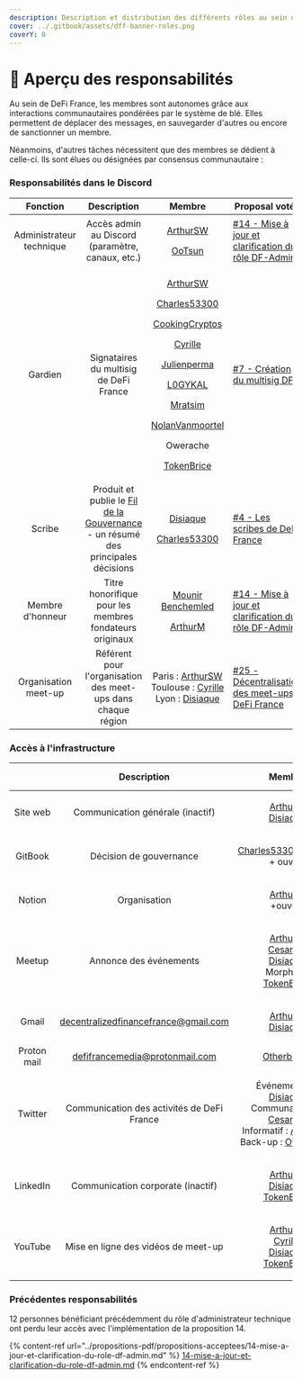 ```yaml
---
description: Description et distribution des différents rôles au sein de la communauté
cover: ../.gitbook/assets/dff-banner-roles.png
coverY: 0
---
```


# 🧭 Aperçu des responsabilités

Au sein de DeFi France, les membres sont autonomes grâce aux interactions communautaires pondérées par le système de blé. Elles permettent de déplacer des messages, en sauvegarder d'autres ou encore de sanctionner un membre.

Néanmoins, d'autres tâches nécessitent que des membres se dédient à celle-ci. Ils sont élues ou désignées par consensus communautaire :&#x20;

### Responsabilités dans le Discord

|         Fonction         |                                              Description                                             |                                                                                                                                                                                                                                                                                               Membre                                                                                                                                                                                                                                                                                               | Proposal votée                                                                                                                                                               |
| :----------------------: | :--------------------------------------------------------------------------------------------------: | :------------------------------------------------------------------------------------------------------------------------------------------------------------------------------------------------------------------------------------------------------------------------------------------------------------------------------------------------------------------------------------------------------------------------------------------------------------------------------------------------------------------------------------------------------------------------------------------------: | ---------------------------------------------------------------------------------------------------------------------------------------------------------------------------- |
| Administrateur technique |                           Accès admin au Discord (paramètre, canaux, etc.)                           |                                                                                                                                                                                                                                         <p><a href="https://twitter.com/Arthurws14">ArthurSW</a></p><p><a href="https://twitter.com/Oo_Tsun">OoTsun</a></p>                                                                                                                                                                                                                                        | [#14 - Mise à jour et clarification du rôle DF-Admin](https://docs.defi-france.org/dff/propositions/propositions-acceptees/14-mise-a-jour-et-clarification-du-role-df-admin) |
|          Gardien         |                                Signataires du multisig de DeFi France                                | <p><a href="https://twitter.com/Arthurws14">ArthurSW</a></p><p><a href="https://twitter.com/C53300">Charles53300</a></p><p><a href="https://twitter.com/CookingCryptos">CookingCryptos</a></p><p><a href="https://twitter.com/cyrille_briere">Cyrille</a></p><p><a href="https://twitter.com/julienperma">Julienperma</a></p><p><a href="https://twitter.com/L0GYKAL">L0GYKAL</a></p><p><a href="https://twitter.com/m_ratsim">Mratsim</a></p><p><a href="https://twiter.com/nolanVanmoortel">NolanVanmoortel</a></p><p>Owerache</p><p><a href="https://twitter.com/tokenBrice">TokenBrice</a></p> | [#7 - Création du multisig DFF](https://docs.defi-france.org/dff/propositions/propositions-acceptees/7-creation-du-multisig-dff)                                             |
|          Scribe          | Produit et publie le [Fil de la Gouvernance](broken-reference) - un résumé des principales décisions |                                                                                                                                                                                                                                     <p><a href="https://twitter.com/disiaque_eth/">Disiaque</a></p><p><a href="https://twitter.com/C53300">Charles53300</a></p>                                                                                                                                                                                                                                    | [#4 - Les scribes de DeFi France](https://docs.defi-france.org/dff/propositions/propositions-acceptees/4-les-scribes-de-defi-france)                                         |
|     Membre d'honneur     |                        Titre honorifique pour les membres fondateurs originaux                       |                                                                                                                                                                                                                                 <p><a href="https://twitter.com/mounibec">Mounir Benchemled</a></p><p><a href="https://twitter.com/ArthurMicoulet/">ArthurM</a></p>                                                                                                                                                                                                                                | [#14 - Mise à jour et clarification du rôle DF-Admin](https://docs.defi-france.org/dff/propositions/propositions-acceptees/14-mise-a-jour-et-clarification-du-role-df-admin) |
|   Organisation meet-up   |                     Référent pour l'organisation des meet-ups dans chaque région                     |                                                                                                                                                                                           <p>Paris : <a href="https://twitter.com/Arthurws14">ArthurSW</a><br>Toulouse : <a href="https://twitter.com/cyrille_briere">Cyrille</a><br>Lyon : <a href="https://twitter.com/disiaque_eth/">Disiaque</a></p>                                                                                                                                                                                           | [#25 - Décentralisation des meet-ups DeFi France](https://docs.defi-france.org/dff/propositions/propositions-acceptees/25-decentralisation-des-meet-ups-defi-france)         |

### Accès à l'infrastructure

|             |                 Description                |                                                                                                                                                Membre                                                                                                                                                |                                                                 Proposal votée                                                                 |
| :---------: | :----------------------------------------: | :--------------------------------------------------------------------------------------------------------------------------------------------------------------------------------------------------------------------------------------------------------------------------------------------------: | :--------------------------------------------------------------------------------------------------------------------------------------------: |
|   Site web  |      Communication générale (inactif)      |                                                                                     <p><a href="https://twitter.com/ArthurMicoulet/">ArthurM</a><br><a href="https://twitter.com/disiaque_eth/">Disiaque</a></p>                                                                                     |                                                                                                                                                |
|   GitBook   |           Décision de gouvernance          |                                                                                   <p><a href="https://twitter.com/C53300">Charles53300</a><a href="https://twitter.com/disiaque_eth/">Disiaque</a><br>+ ouvert</p>                                                                                   |                                                                                                                                                |
|    Notion   |                Organisation                |                                                                                                              <p><a href="https://twitter.com/ArthurMicoulet/">ArthurM</a><br>+ouvert</p>                                                                                                             |                                                                                                                                                |
|    Meetup   |           Annonce des événements           |                     <p><a href="https://twitter.com/ArthurMicoulet/">ArthurM</a><br><a href="https://twitter.com/cesarioo__">Cesarioo</a><br><a href="https://twitter.com/disiaque_eth/">Disiaque</a><br>Morpheus<a href="https://twitter.com/tokenBrice"><br>TokenBrice</a></p>                     |                                                                                                                                                |
|    Gmail    |    decentralizedfinancefrance@gmail.com    |                                                                                     <p><a href="https://twitter.com/ArthurMicoulet/">ArthurM</a><br><a href="https://twitter.com/disiaque_eth/">Disiaque</a></p>                                                                                     |                                                                                                                                                |
| Proton mail |       defifrancemedia@protonmail.com       |                                                                                                                            [Otherbright](https://twitter.com/OtherBright)                                                                                                                            |                                                                                                                                                |
|   Twitter   | Communication des activités de DeFi France | <p>Événementiel : <a href="https://twitter.com/disiaque_eth/">Disiaque</a><br>Communautaire : <a href="https://twitter.com/cesarioo__">Cesarioo</a><br>Informatif : <a href="https://twitter.com/Arthurws14">ArthurSW</a><br>Back-up : <a href="https://twitter.com/OtherBright">Otherbright</a></p> | [#26 - Gestion du Twitter DeFi France](https://docs.defi-france.org/dff/propositions/propositions-acceptees/26-gestion-du-twitter-defi-france) |
|   LinkedIn  |      Communication corporate (inactif)     |                                                        <p><a href="https://twitter.com/ArthurMicoulet/">ArthurM</a><br><a href="https://twitter.com/disiaque_eth/">Disiaque</a><br><a href="https://twitter.com/tokenBrice">TokenBrice</a></p>                                                       |                                                                                                                                                |
|   YouTube   |     Mise en ligne des vidéos de meet-up    |                          <p><a href="https://twitter.com/ArthurMicoulet/">ArthurM</a><br><a href="https://twitter.com/cyrille_briere">Cyrille</a><br><a href="https://twitter.com/disiaque_eth/">Disiaque</a><br><a href="https://twitter.com/tokenBrice">TokenBrice</a></p>                         |                                                                                                                                                |

### Précédentes responsabilités

12 personnes bénéficiant précédemment du rôle d'administrateur technique ont perdu leur accès avec l'implémentation de la proposition 14.

{% content-ref url="../propositions-pdf/propositions-acceptees/14-mise-a-jour-et-clarification-du-role-df-admin.md" %}
[14-mise-a-jour-et-clarification-du-role-df-admin.md](../propositions-pdf/propositions-acceptees/14-mise-a-jour-et-clarification-du-role-df-admin.md)
{% endcontent-ref %}
